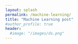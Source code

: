 ```yaml
---
layout: splash
permalink: /machine-learning/
title: "Machine Learning post"
#author_profile: true
header:
  #image: "/images/ds.png"
---
```

